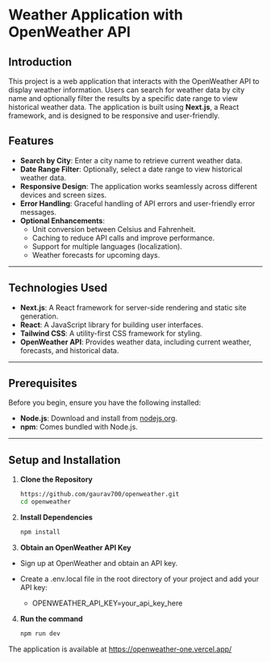 # Weather Application with OpenWeather API

## Introduction

This project is a web application that interacts with the OpenWeather API to display weather information. Users can search for weather data by city name and optionally filter the results by a specific date range to view historical weather data. The application is built using **Next.js**, a React framework, and is designed to be responsive and user-friendly.

## Features

- **Search by City**: Enter a city name to retrieve current weather data.
- **Date Range Filter**: Optionally, select a date range to view historical weather data.
- **Responsive Design**: The application works seamlessly across different devices and screen sizes.
- **Error Handling**: Graceful handling of API errors and user-friendly error messages.
- **Optional Enhancements**:
  - Unit conversion between Celsius and Fahrenheit.
  - Caching to reduce API calls and improve performance.
  - Support for multiple languages (localization).
  - Weather forecasts for upcoming days.

---

## Technologies Used

- **Next.js**: A React framework for server-side rendering and static site generation.
- **React**: A JavaScript library for building user interfaces.
- **Tailwind CSS**: A utility-first CSS framework for styling.
- **OpenWeather API**: Provides weather data, including current weather, forecasts, and historical data.

---

## Prerequisites

Before you begin, ensure you have the following installed:

- **Node.js**: Download and install from [nodejs.org](https://nodejs.org/).
- **npm**: Comes bundled with Node.js.

---

## Setup and Installation

1. **Clone the Repository**

   ```bash
   https://github.com/gaurav700/openweather.git
   cd openweather

2. **Install Dependencies**

    ```bash
    npm install

3. **Obtain an OpenWeather API Key**

- Sign up at OpenWeather and obtain an API key.

- Create a .env.local file in the root directory of your project and add your API key:

    - ‎OPENWEATHER_API_KEY=your_api_key_here

4. **Run the command**
    ```bash
    npm run dev
The application is available at https://openweather-one.vercel.app/
